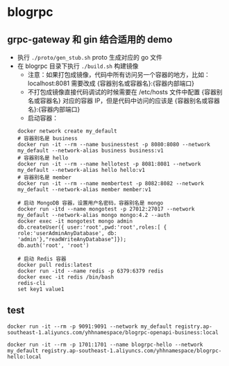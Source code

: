 # blogrpc

## grpc-gateway 和 gin 结合适用的 demo

- 执行 `./proto/gen_stub.sh` proto 生成对应的 go 文件
- 在 blogrpc 目录下执行 `./build.sh` 构建镜像
  - 注意：如果打包成镜像，代码中所有访问另一个容器的地方，比如：localhost:8081 需要改成 {容器别名或容器名}:{容器内部端口}
  - 不打包成镜像直接代码调试的时候需要在 /etc/hosts 文件中配置 {容器别名或容器名} 对应的容器 IP，但是代码中访问的应该是 {容器别名或容器名}:{容器内部端口}
  - 启动容器：
  ```shell
  docker network create my_default
  # 容器别名是 business
  docker run -it --rm --name businesstest -p 8080:8080 --network my_default --network-alias business business:v1
  # 容器别名是 hello
  docker run -it --rm --name hellotest -p 8081:8081 --network my_default --network-alias hello hello:v1
  # 容器别名是 member
  docker run -it --rm --name membertest -p 8082:8082 --network my_default --network-alias member member:v1
  
  # 启动 MongoDB 容器，设置用户名密码，容器别名是 mongo
  docker run -itd --name mongotest -p 27012:27017 --network my_default --network-alias mongo mongo:4.2 --auth
  docker exec -it mongotest mongo admin
  db.createUser({ user:'root',pwd:'root',roles:[ { role:'userAdminAnyDatabase', db: 'admin'},"readWriteAnyDatabase"]});
  db.auth('root', 'root')
  
  # 启动 Redis 容器
  docker pull redis:latest
  docker run -itd --name redis -p 6379:6379 redis
  docker exec -it redis /bin/bash
  redis-cli
  set key1 value1
  ```
  
## test

```shell
docker run -it --rm -p 9091:9091 --network my_default registry.ap-southeast-1.aliyuncs.com/yhhnamespace/blogrpc-openapi-business:local

docker run -it --rm -p 1701:1701 --name blogrpc-hello --network my_default registry.ap-southeast-1.aliyuncs.com/yhhnamespace/blogrpc-hello:local
```